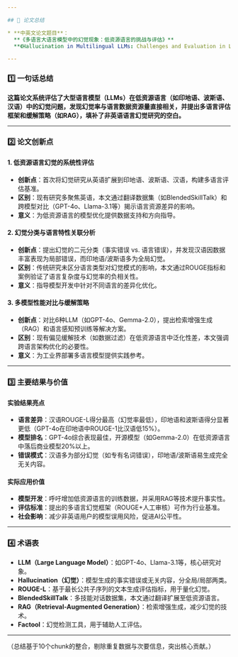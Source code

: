```yaml
---

## 📄 论文总结

* **中英文论文题目**：  
  **《多语言大语言模型中的幻觉现象：低资源语言的挑战与评估》**  
  **《Hallucination in Multilingual LLMs: Challenges and Evaluation in Low-Resource Languages》**

---
```


### 1️⃣ 一句话总结

**这篇论文系统评估了大型语言模型（LLMs）在低资源语言（如印地语、波斯语、汉语）中的幻觉问题，发现幻觉率与语言数据资源量直接相关，并提出多语言评估框架和缓解策略（如RAG），填补了非英语语言幻觉研究的空白。**

---

### 2️⃣ 论文创新点

#### 1. 低资源语言幻觉的系统性评估  
* **创新点**：首次将幻觉研究从英语扩展到印地语、波斯语、汉语，构建多语言评估基准。  
* **区别**：现有研究多聚焦英语，本文通过翻译数据集（如BlendedSkillTalk）和跨模型对比（GPT-4o、Llama-3.1等）揭示语言资源差异的影响。  
* **意义**：为低资源语言的模型优化提供数据支持和方向指导。  

#### 2. 幻觉分类与语言特性关联分析  
* **创新点**：提出幻觉的二元分类（事实错误 vs. 语言错误），并发现汉语因数据丰富表现为局部错误，而印地语/波斯语多为全局幻觉。  
* **区别**：传统研究未区分语言类型对幻觉模式的影响，本文通过ROUGE指标和案例验证了语言复杂度与幻觉率的负相关性。  
* **意义**：指导模型开发中针对不同语言的差异化优化。  

#### 3. 多模型性能对比与缓解策略  
* **创新点**：对比6种LLM（如GPT-4o、Gemma-2.0），提出检索增强生成（RAG）和语言感知预训练等解决方案。  
* **区别**：现有偏见缓解技术（如数据过滤）在低资源语言中泛化性差，本文强调跨语言架构优化的必要性。  
* **意义**：为工业界部署多语言模型提供实践参考。  

---

### 3️⃣ 主要结果与价值

#### **实验结果亮点**  
- **语言差异**：汉语ROUGE-L得分最高（幻觉率最低），印地语和波斯语得分显著更低（GPT-4o在印地语中ROUGE-1比汉语低15%）。  
- **模型排名**：GPT-4o综合表现最佳，开源模型（如Gemma-2.0）在低资源语言中落后商业模型20%以上。  
- **错误模式**：汉语多为部分幻觉（如专有名词错误），印地语/波斯语易生成完全无关内容。  

#### **实际应用价值**  
- **模型开发**：呼吁增加低资源语言的训练数据，并采用RAG等技术提升事实性。  
- **评估标准**：提出的多语言幻觉框架（ROUGE+人工审核）可作为行业基准。  
- **社会影响**：减少非英语用户的模型误用风险，促进AI公平性。  

---

### 4️⃣ 术语表  

* **LLM（Large Language Model）**：如GPT-4o、Llama-3.1等，核心研究对象。  
* **Hallucination（幻觉）**：模型生成的事实错误或无关内容，分全局/局部两类。  
* **ROUGE-L**：基于最长公共子序列的文本生成评估指标，用于量化幻觉。  
* **BlendedSkillTalk**：多技能对话数据集，本文通过翻译扩展至低资源语言。  
* **RAG（Retrieval-Augmented Generation）**：检索增强生成，减少幻觉的技术。  
* **Factool**：幻觉检测工具，用于辅助人工评估。  

--- 

（总结基于10个chunk的整合，剔除重复数据与次要信息，突出核心贡献。）